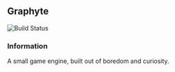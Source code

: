 ## Graphyte

![Build Status](https://travis-ci.org/Meowskyy/Graphyte.svg?branch=master)

### Information

A small game engine, built out of boredom and curiosity.

